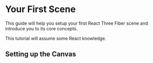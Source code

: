 # Your First Scene

This guide will help you setup your first React Three Fiber scene and
introduce you to its core concepts.

This tutorial will assume some React knowledge.

## Setting up the Canvas
